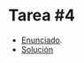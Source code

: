 # Tarea #4

- [Enunciado](https://github.com/DataTalksClub/machine-learning-zoomcamp/blob/536cd5cc98359c4dfcdddf5ea7083eb3ef9262f3/cohorts/2025/04-evaluation/homework.md).
- [Solución](./hw04.ipynb)
